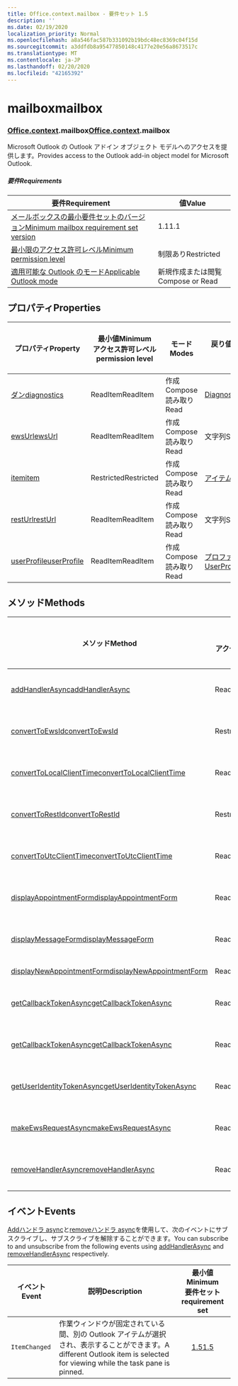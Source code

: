 ```yaml
---
title: Office.context.mailbox - 要件セット 1.5
description: ''
ms.date: 02/19/2020
localization_priority: Normal
ms.openlocfilehash: a8a546fac587b331092b19bdc48ec8369c04f15d
ms.sourcegitcommit: a3ddfdb8a95477850148c4177e20e56a8673517c
ms.translationtype: MT
ms.contentlocale: ja-JP
ms.lasthandoff: 02/20/2020
ms.locfileid: "42165392"
---
```

# <a name="mailbox"></a><span data-ttu-id="08adc-102">mailbox</span><span class="sxs-lookup"><span data-stu-id="08adc-102">mailbox</span></span>

### <a name="officecontextmailbox"></a><span data-ttu-id="08adc-103">[Office](office.md)[.context](office.context.md).mailbox</span><span class="sxs-lookup"><span data-stu-id="08adc-103">[Office](office.md)[.context](office.context.md).mailbox</span></span>

<span data-ttu-id="08adc-104">Microsoft Outlook の Outlook アドイン オブジェクト モデルへのアクセスを提供します。</span><span class="sxs-lookup"><span data-stu-id="08adc-104">Provides access to the Outlook add-in object model for Microsoft Outlook.</span></span>

##### <a name="requirements"></a><span data-ttu-id="08adc-105">要件</span><span class="sxs-lookup"><span data-stu-id="08adc-105">Requirements</span></span>

|<span data-ttu-id="08adc-106">要件</span><span class="sxs-lookup"><span data-stu-id="08adc-106">Requirement</span></span>| <span data-ttu-id="08adc-107">値</span><span class="sxs-lookup"><span data-stu-id="08adc-107">Value</span></span>|
|---|---|
|[<span data-ttu-id="08adc-108">メールボックスの最小要件セットのバージョン</span><span class="sxs-lookup"><span data-stu-id="08adc-108">Minimum mailbox requirement set version</span></span>](../../requirement-sets/outlook-api-requirement-sets.md)| <span data-ttu-id="08adc-109">1.1</span><span class="sxs-lookup"><span data-stu-id="08adc-109">1.1</span></span>|
|[<span data-ttu-id="08adc-110">最小限のアクセス許可レベル</span><span class="sxs-lookup"><span data-stu-id="08adc-110">Minimum permission level</span></span>](../../../outlook/understanding-outlook-add-in-permissions.md)| <span data-ttu-id="08adc-111">制限あり</span><span class="sxs-lookup"><span data-stu-id="08adc-111">Restricted</span></span>|
|[<span data-ttu-id="08adc-112">適用可能な Outlook のモード</span><span class="sxs-lookup"><span data-stu-id="08adc-112">Applicable Outlook mode</span></span>](../../../outlook/outlook-add-ins-overview.md#extension-points)| <span data-ttu-id="08adc-113">新規作成または閲覧</span><span class="sxs-lookup"><span data-stu-id="08adc-113">Compose or Read</span></span>|

## <a name="properties"></a><span data-ttu-id="08adc-114">プロパティ</span><span class="sxs-lookup"><span data-stu-id="08adc-114">Properties</span></span>

| <span data-ttu-id="08adc-115">プロパティ</span><span class="sxs-lookup"><span data-stu-id="08adc-115">Property</span></span> | <span data-ttu-id="08adc-116">最小値</span><span class="sxs-lookup"><span data-stu-id="08adc-116">Minimum</span></span><br><span data-ttu-id="08adc-117">アクセス許可レベル</span><span class="sxs-lookup"><span data-stu-id="08adc-117">permission level</span></span> | <span data-ttu-id="08adc-118">モード</span><span class="sxs-lookup"><span data-stu-id="08adc-118">Modes</span></span> | <span data-ttu-id="08adc-119">戻り値の種類</span><span class="sxs-lookup"><span data-stu-id="08adc-119">Return type</span></span> | <span data-ttu-id="08adc-120">最小値</span><span class="sxs-lookup"><span data-stu-id="08adc-120">Minimum</span></span><br><span data-ttu-id="08adc-121">要件セット</span><span class="sxs-lookup"><span data-stu-id="08adc-121">requirement set</span></span> |
|---|---|---|---|:---:|
| [<span data-ttu-id="08adc-122">ダン</span><span class="sxs-lookup"><span data-stu-id="08adc-122">diagnostics</span></span>](/javascript/api/outlook/office.mailbox?view=outlook-js-1.5#diagnostics) | <span data-ttu-id="08adc-123">ReadItem</span><span class="sxs-lookup"><span data-stu-id="08adc-123">ReadItem</span></span> | <span data-ttu-id="08adc-124">作成</span><span class="sxs-lookup"><span data-stu-id="08adc-124">Compose</span></span><br><span data-ttu-id="08adc-125">読み取り</span><span class="sxs-lookup"><span data-stu-id="08adc-125">Read</span></span> | [<span data-ttu-id="08adc-126">Diagnostics</span><span class="sxs-lookup"><span data-stu-id="08adc-126">Diagnostics</span></span>](/javascript/api/outlook/office.diagnostics?view=outlook-js-1.5) | [<span data-ttu-id="08adc-127">1.1</span><span class="sxs-lookup"><span data-stu-id="08adc-127">1.1</span></span>](../requirement-set-1.1/outlook-requirement-set-1.1.md) |
| [<span data-ttu-id="08adc-128">ewsUrl</span><span class="sxs-lookup"><span data-stu-id="08adc-128">ewsUrl</span></span>](/javascript/api/outlook/office.mailbox?view=outlook-js-1.5#ewsurl) | <span data-ttu-id="08adc-129">ReadItem</span><span class="sxs-lookup"><span data-stu-id="08adc-129">ReadItem</span></span> | <span data-ttu-id="08adc-130">作成</span><span class="sxs-lookup"><span data-stu-id="08adc-130">Compose</span></span><br><span data-ttu-id="08adc-131">読み取り</span><span class="sxs-lookup"><span data-stu-id="08adc-131">Read</span></span> | <span data-ttu-id="08adc-132">文字列</span><span class="sxs-lookup"><span data-stu-id="08adc-132">String</span></span> | [<span data-ttu-id="08adc-133">1.1</span><span class="sxs-lookup"><span data-stu-id="08adc-133">1.1</span></span>](../requirement-set-1.1/outlook-requirement-set-1.1.md) |
| [<span data-ttu-id="08adc-134">item</span><span class="sxs-lookup"><span data-stu-id="08adc-134">item</span></span>](office.context.mailbox.item.md) | <span data-ttu-id="08adc-135">Restricted</span><span class="sxs-lookup"><span data-stu-id="08adc-135">Restricted</span></span> | <span data-ttu-id="08adc-136">作成</span><span class="sxs-lookup"><span data-stu-id="08adc-136">Compose</span></span><br><span data-ttu-id="08adc-137">読み取り</span><span class="sxs-lookup"><span data-stu-id="08adc-137">Read</span></span> | [<span data-ttu-id="08adc-138">アイテム</span><span class="sxs-lookup"><span data-stu-id="08adc-138">Item</span></span>](/javascript/api/outlook/office.item?view=outlook-js-1.5) | [<span data-ttu-id="08adc-139">1.1</span><span class="sxs-lookup"><span data-stu-id="08adc-139">1.1</span></span>](../requirement-set-1.1/outlook-requirement-set-1.1.md) |
| [<span data-ttu-id="08adc-140">restUrl</span><span class="sxs-lookup"><span data-stu-id="08adc-140">restUrl</span></span>](/javascript/api/outlook/office.mailbox?view=outlook-js-1.5#resturl) | <span data-ttu-id="08adc-141">ReadItem</span><span class="sxs-lookup"><span data-stu-id="08adc-141">ReadItem</span></span> | <span data-ttu-id="08adc-142">作成</span><span class="sxs-lookup"><span data-stu-id="08adc-142">Compose</span></span><br><span data-ttu-id="08adc-143">読み取り</span><span class="sxs-lookup"><span data-stu-id="08adc-143">Read</span></span> | <span data-ttu-id="08adc-144">文字列</span><span class="sxs-lookup"><span data-stu-id="08adc-144">String</span></span> | [<span data-ttu-id="08adc-145">1.5</span><span class="sxs-lookup"><span data-stu-id="08adc-145">1.5</span></span>](../requirement-set-1.5/outlook-requirement-set-1.5.md) |
| [<span data-ttu-id="08adc-146">userProfile</span><span class="sxs-lookup"><span data-stu-id="08adc-146">userProfile</span></span>](/javascript/api/outlook/office.mailbox?view=outlook-js-1.4#userprofile) | <span data-ttu-id="08adc-147">ReadItem</span><span class="sxs-lookup"><span data-stu-id="08adc-147">ReadItem</span></span> | <span data-ttu-id="08adc-148">作成</span><span class="sxs-lookup"><span data-stu-id="08adc-148">Compose</span></span><br><span data-ttu-id="08adc-149">読み取り</span><span class="sxs-lookup"><span data-stu-id="08adc-149">Read</span></span> | [<span data-ttu-id="08adc-150">プロファイル</span><span class="sxs-lookup"><span data-stu-id="08adc-150">UserProfile</span></span>](/javascript/api/outlook/office.userprofile?view=outlook-js-1.5) | [<span data-ttu-id="08adc-151">1.1</span><span class="sxs-lookup"><span data-stu-id="08adc-151">1.1</span></span>](../requirement-set-1.1/outlook-requirement-set-1.1.md) |

## <a name="methods"></a><span data-ttu-id="08adc-152">メソッド</span><span class="sxs-lookup"><span data-stu-id="08adc-152">Methods</span></span>

| <span data-ttu-id="08adc-153">メソッド</span><span class="sxs-lookup"><span data-stu-id="08adc-153">Method</span></span> | <span data-ttu-id="08adc-154">最小値</span><span class="sxs-lookup"><span data-stu-id="08adc-154">Minimum</span></span><br><span data-ttu-id="08adc-155">アクセス許可レベル</span><span class="sxs-lookup"><span data-stu-id="08adc-155">permission level</span></span> | <span data-ttu-id="08adc-156">モード</span><span class="sxs-lookup"><span data-stu-id="08adc-156">Modes</span></span> | <span data-ttu-id="08adc-157">最小値</span><span class="sxs-lookup"><span data-stu-id="08adc-157">Minimum</span></span><br><span data-ttu-id="08adc-158">要件セット</span><span class="sxs-lookup"><span data-stu-id="08adc-158">requirement set</span></span> |
|---|---|---|:---:|
| [<span data-ttu-id="08adc-159">addHandlerAsync</span><span class="sxs-lookup"><span data-stu-id="08adc-159">addHandlerAsync</span></span>](/javascript/api/outlook/office.mailbox?view=outlook-js-1.5#addhandlerasync-eventtype--handler--options--callback-) | <span data-ttu-id="08adc-160">ReadItem</span><span class="sxs-lookup"><span data-stu-id="08adc-160">ReadItem</span></span> | <span data-ttu-id="08adc-161">作成</span><span class="sxs-lookup"><span data-stu-id="08adc-161">Compose</span></span><br><span data-ttu-id="08adc-162">読み取り</span><span class="sxs-lookup"><span data-stu-id="08adc-162">Read</span></span> | [<span data-ttu-id="08adc-163">1.5</span><span class="sxs-lookup"><span data-stu-id="08adc-163">1.5</span></span>](../requirement-set-1.5/outlook-requirement-set-1.5.md) |
| [<span data-ttu-id="08adc-164">convertToEwsId</span><span class="sxs-lookup"><span data-stu-id="08adc-164">convertToEwsId</span></span>](/javascript/api/outlook/office.mailbox?view=outlook-js-1.5#converttoewsid-itemid--restversion-) | <span data-ttu-id="08adc-165">Restricted</span><span class="sxs-lookup"><span data-stu-id="08adc-165">Restricted</span></span> | <span data-ttu-id="08adc-166">作成</span><span class="sxs-lookup"><span data-stu-id="08adc-166">Compose</span></span><br><span data-ttu-id="08adc-167">読み取り</span><span class="sxs-lookup"><span data-stu-id="08adc-167">Read</span></span> | [<span data-ttu-id="08adc-168">1.3</span><span class="sxs-lookup"><span data-stu-id="08adc-168">1.3</span></span>](../requirement-set-1.3/outlook-requirement-set-1.3.md) |
| [<span data-ttu-id="08adc-169">convertToLocalClientTime</span><span class="sxs-lookup"><span data-stu-id="08adc-169">convertToLocalClientTime</span></span>](/javascript/api/outlook/office.mailbox?view=outlook-js-1.5#converttolocalclienttime-timevalue-) | <span data-ttu-id="08adc-170">ReadItem</span><span class="sxs-lookup"><span data-stu-id="08adc-170">ReadItem</span></span> | <span data-ttu-id="08adc-171">作成</span><span class="sxs-lookup"><span data-stu-id="08adc-171">Compose</span></span><br><span data-ttu-id="08adc-172">読み取り</span><span class="sxs-lookup"><span data-stu-id="08adc-172">Read</span></span> | [<span data-ttu-id="08adc-173">1.1</span><span class="sxs-lookup"><span data-stu-id="08adc-173">1.1</span></span>](../requirement-set-1.1/outlook-requirement-set-1.1.md) |
| [<span data-ttu-id="08adc-174">convertToRestId</span><span class="sxs-lookup"><span data-stu-id="08adc-174">convertToRestId</span></span>](/javascript/api/outlook/office.mailbox?view=outlook-js-1.5#converttorestid-itemid--restversion-) | <span data-ttu-id="08adc-175">Restricted</span><span class="sxs-lookup"><span data-stu-id="08adc-175">Restricted</span></span> | <span data-ttu-id="08adc-176">作成</span><span class="sxs-lookup"><span data-stu-id="08adc-176">Compose</span></span><br><span data-ttu-id="08adc-177">読み取り</span><span class="sxs-lookup"><span data-stu-id="08adc-177">Read</span></span> | [<span data-ttu-id="08adc-178">1.3</span><span class="sxs-lookup"><span data-stu-id="08adc-178">1.3</span></span>](../requirement-set-1.3/outlook-requirement-set-1.3.md) |
| [<span data-ttu-id="08adc-179">convertToUtcClientTime</span><span class="sxs-lookup"><span data-stu-id="08adc-179">convertToUtcClientTime</span></span>](/javascript/api/outlook/office.mailbox?view=outlook-js-1.5#converttoutcclienttime-input-) | <span data-ttu-id="08adc-180">ReadItem</span><span class="sxs-lookup"><span data-stu-id="08adc-180">ReadItem</span></span> | <span data-ttu-id="08adc-181">作成</span><span class="sxs-lookup"><span data-stu-id="08adc-181">Compose</span></span><br><span data-ttu-id="08adc-182">読み取り</span><span class="sxs-lookup"><span data-stu-id="08adc-182">Read</span></span> | [<span data-ttu-id="08adc-183">1.1</span><span class="sxs-lookup"><span data-stu-id="08adc-183">1.1</span></span>](../requirement-set-1.1/outlook-requirement-set-1.1.md) |
| [<span data-ttu-id="08adc-184">displayAppointmentForm</span><span class="sxs-lookup"><span data-stu-id="08adc-184">displayAppointmentForm</span></span>](/javascript/api/outlook/office.mailbox?view=outlook-js-1.5#displayappointmentform-itemid-) | <span data-ttu-id="08adc-185">ReadItem</span><span class="sxs-lookup"><span data-stu-id="08adc-185">ReadItem</span></span> | <span data-ttu-id="08adc-186">作成</span><span class="sxs-lookup"><span data-stu-id="08adc-186">Compose</span></span><br><span data-ttu-id="08adc-187">読み取り</span><span class="sxs-lookup"><span data-stu-id="08adc-187">Read</span></span> | [<span data-ttu-id="08adc-188">1.1</span><span class="sxs-lookup"><span data-stu-id="08adc-188">1.1</span></span>](../requirement-set-1.1/outlook-requirement-set-1.1.md) |
| [<span data-ttu-id="08adc-189">displayMessageForm</span><span class="sxs-lookup"><span data-stu-id="08adc-189">displayMessageForm</span></span>](/javascript/api/outlook/office.mailbox?view=outlook-js-1.5#displaymessageform-itemid-) | <span data-ttu-id="08adc-190">ReadItem</span><span class="sxs-lookup"><span data-stu-id="08adc-190">ReadItem</span></span> | <span data-ttu-id="08adc-191">作成</span><span class="sxs-lookup"><span data-stu-id="08adc-191">Compose</span></span><br><span data-ttu-id="08adc-192">読み取り</span><span class="sxs-lookup"><span data-stu-id="08adc-192">Read</span></span> | [<span data-ttu-id="08adc-193">1.1</span><span class="sxs-lookup"><span data-stu-id="08adc-193">1.1</span></span>](../requirement-set-1.1/outlook-requirement-set-1.1.md) |
| [<span data-ttu-id="08adc-194">displayNewAppointmentForm</span><span class="sxs-lookup"><span data-stu-id="08adc-194">displayNewAppointmentForm</span></span>](/javascript/api/outlook/office.mailbox?view=outlook-js-1.5#displaynewappointmentform-parameters-) | <span data-ttu-id="08adc-195">ReadItem</span><span class="sxs-lookup"><span data-stu-id="08adc-195">ReadItem</span></span> | <span data-ttu-id="08adc-196">読み取り</span><span class="sxs-lookup"><span data-stu-id="08adc-196">Read</span></span> | [<span data-ttu-id="08adc-197">1.1</span><span class="sxs-lookup"><span data-stu-id="08adc-197">1.1</span></span>](../requirement-set-1.1/outlook-requirement-set-1.1.md) |
| [<span data-ttu-id="08adc-198">getCallbackTokenAsync</span><span class="sxs-lookup"><span data-stu-id="08adc-198">getCallbackTokenAsync</span></span>](/javascript/api/outlook/office.mailbox?view=outlook-js-1.5#getcallbacktokenasync-options--callback-) | <span data-ttu-id="08adc-199">ReadItem</span><span class="sxs-lookup"><span data-stu-id="08adc-199">ReadItem</span></span> | <span data-ttu-id="08adc-200">作成</span><span class="sxs-lookup"><span data-stu-id="08adc-200">Compose</span></span><br><span data-ttu-id="08adc-201">読み取り</span><span class="sxs-lookup"><span data-stu-id="08adc-201">Read</span></span> | [<span data-ttu-id="08adc-202">1.5</span><span class="sxs-lookup"><span data-stu-id="08adc-202">1.5</span></span>](../requirement-set-1.5/outlook-requirement-set-1.5.md) |
| [<span data-ttu-id="08adc-203">getCallbackTokenAsync</span><span class="sxs-lookup"><span data-stu-id="08adc-203">getCallbackTokenAsync</span></span>](/javascript/api/outlook/office.mailbox?view=outlook-js-1.5#getcallbacktokenasync-callback--usercontext-) | <span data-ttu-id="08adc-204">ReadItem</span><span class="sxs-lookup"><span data-stu-id="08adc-204">ReadItem</span></span> | <span data-ttu-id="08adc-205">作成</span><span class="sxs-lookup"><span data-stu-id="08adc-205">Compose</span></span><br><span data-ttu-id="08adc-206">読み取り</span><span class="sxs-lookup"><span data-stu-id="08adc-206">Read</span></span> | [<span data-ttu-id="08adc-207">1.3</span><span class="sxs-lookup"><span data-stu-id="08adc-207">1.3</span></span>](../requirement-set-1.3/outlook-requirement-set-1.3.md)<br>[<span data-ttu-id="08adc-208">1.1</span><span class="sxs-lookup"><span data-stu-id="08adc-208">1.1</span></span>](../requirement-set-1.1/outlook-requirement-set-1.1.md) |
| [<span data-ttu-id="08adc-209">getUserIdentityTokenAsync</span><span class="sxs-lookup"><span data-stu-id="08adc-209">getUserIdentityTokenAsync</span></span>](/javascript/api/outlook/office.mailbox?view=outlook-js-1.5#getuseridentitytokenasync-callback--usercontext-) | <span data-ttu-id="08adc-210">ReadItem</span><span class="sxs-lookup"><span data-stu-id="08adc-210">ReadItem</span></span> | <span data-ttu-id="08adc-211">作成</span><span class="sxs-lookup"><span data-stu-id="08adc-211">Compose</span></span><br><span data-ttu-id="08adc-212">読み取り</span><span class="sxs-lookup"><span data-stu-id="08adc-212">Read</span></span> | [<span data-ttu-id="08adc-213">1.1</span><span class="sxs-lookup"><span data-stu-id="08adc-213">1.1</span></span>](../requirement-set-1.1/outlook-requirement-set-1.1.md) |
| [<span data-ttu-id="08adc-214">makeEwsRequestAsync</span><span class="sxs-lookup"><span data-stu-id="08adc-214">makeEwsRequestAsync</span></span>](/javascript/api/outlook/office.mailbox?view=outlook-js-1.5#makeewsrequestasync-data--callback--usercontext-) | <span data-ttu-id="08adc-215">ReadWriteMailbox</span><span class="sxs-lookup"><span data-stu-id="08adc-215">ReadWriteMailbox</span></span> | <span data-ttu-id="08adc-216">作成</span><span class="sxs-lookup"><span data-stu-id="08adc-216">Compose</span></span><br><span data-ttu-id="08adc-217">読み取り</span><span class="sxs-lookup"><span data-stu-id="08adc-217">Read</span></span> | [<span data-ttu-id="08adc-218">1.1</span><span class="sxs-lookup"><span data-stu-id="08adc-218">1.1</span></span>](../requirement-set-1.1/outlook-requirement-set-1.1.md) |
| [<span data-ttu-id="08adc-219">removeHandlerAsync</span><span class="sxs-lookup"><span data-stu-id="08adc-219">removeHandlerAsync</span></span>](/javascript/api/outlook/office.mailbox?view=outlook-js-1.5#removehandlerasync-eventtype--options--callback-) | <span data-ttu-id="08adc-220">ReadItem</span><span class="sxs-lookup"><span data-stu-id="08adc-220">ReadItem</span></span> | <span data-ttu-id="08adc-221">作成</span><span class="sxs-lookup"><span data-stu-id="08adc-221">Compose</span></span><br><span data-ttu-id="08adc-222">読み取り</span><span class="sxs-lookup"><span data-stu-id="08adc-222">Read</span></span> | [<span data-ttu-id="08adc-223">1.5</span><span class="sxs-lookup"><span data-stu-id="08adc-223">1.5</span></span>](../requirement-set-1.5/outlook-requirement-set-1.5.md) |

## <a name="events"></a><span data-ttu-id="08adc-224">イベント</span><span class="sxs-lookup"><span data-stu-id="08adc-224">Events</span></span>

<span data-ttu-id="08adc-225">[Addハンドラ async](/javascript/api/outlook/office.mailbox?view=outlook-js-1.5#addhandlerasync-eventtype--handler--options--callback-)と[removeハンドラ async](/javascript/api/outlook/office.mailbox?view=outlook-js-1.5#removehandlerasync-eventtype--options--callback-)を使用して、次のイベントにサブスクライブし、サブスクライブを解除することができます。</span><span class="sxs-lookup"><span data-stu-id="08adc-225">You can subscribe to and unsubscribe from the following events using [addHandlerAsync](/javascript/api/outlook/office.mailbox?view=outlook-js-1.5#addhandlerasync-eventtype--handler--options--callback-) and [removeHandlerAsync](/javascript/api/outlook/office.mailbox?view=outlook-js-1.5#removehandlerasync-eventtype--options--callback-) respectively.</span></span>

| <span data-ttu-id="08adc-226">イベント</span><span class="sxs-lookup"><span data-stu-id="08adc-226">Event</span></span> | <span data-ttu-id="08adc-227">説明</span><span class="sxs-lookup"><span data-stu-id="08adc-227">Description</span></span> | <span data-ttu-id="08adc-228">最小値</span><span class="sxs-lookup"><span data-stu-id="08adc-228">Minimum</span></span><br><span data-ttu-id="08adc-229">要件セット</span><span class="sxs-lookup"><span data-stu-id="08adc-229">requirement set</span></span> |
|---|---|:---:|
|`ItemChanged`| <span data-ttu-id="08adc-230">作業ウィンドウが固定されている間、別の Outlook アイテムが選択され、表示することができます。</span><span class="sxs-lookup"><span data-stu-id="08adc-230">A different Outlook item is selected for viewing while the task pane is pinned.</span></span> | [<span data-ttu-id="08adc-231">1.5</span><span class="sxs-lookup"><span data-stu-id="08adc-231">1.5</span></span>](../requirement-set-1.5/outlook-requirement-set-1.5.md) |
